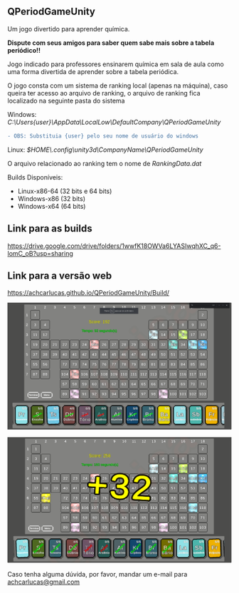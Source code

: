 ## QPeriodGameUnity

Um jogo divertido para aprender química.

**Dispute com seus amigos para saber quem sabe mais sobre a tabela periódico!!**

Jogo indicado para professores ensinarem química em sala de aula como uma forma divertida de aprender sobre a tabela periódica.

O jogo consta com um sistema de ranking local (apenas na máquina), caso queira ter acesso ao arquivo de ranking, o arquivo de ranking fica localizado na seguinte
pasta do sistema

Windows: *C:\Users\{user}\AppData\LocalLow\DefaultCompany\QPeriodGameUnity*

```diff
- OBS: Substituia {user} pelo seu nome de usuário do windows
```

Linux: *$HOME\\.config\unity3d\CompanyName\QPeriodGameUnity*

O arquivo relacionado ao ranking tem o nome de *RankingData.dat*

Builds Disponíveis:<br />

- Linux-x86-64 (32 bits e 64 bits)
- Windows-x86 (32 bits)
- Windows-x64 (64 bits)


## Link para as builds
https://drive.google.com/drive/folders/1wwfK18OWVa6LYASIwqhXC_q6-lomC_oB?usp=sharing

## Link para a versão web
https://achcarlucas.github.io/QPeriodGameUnity/Build/

![img-game-1](https://github.com/AchcarLucas/QPeriodGameUnity/blob/main/Image/img-1.png?raw=true)

![img-game-2](https://github.com/AchcarLucas/QPeriodGameUnity/blob/main/Image/img-2.png?raw=true)

Caso tenha alguma dúvida, por favor, mandar um e-mail para achcarlucas@gmail.com
